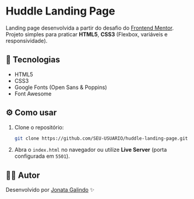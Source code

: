 # Huddle Landing Page

Landing page desenvolvida a partir do desafio do [Frontend Mentor](https://www.frontendmentor.io/).  
Projeto simples para praticar **HTML5**, **CSS3** (Flexbox, variáveis e responsividade).

## 🚀 Tecnologias
- HTML5  
- CSS3  
- Google Fonts (Open Sans & Poppins)  
- Font Awesome  

## ⚙️ Como usar
1. Clone o repositório:
   ```bash
   git clone https://github.com/SEU-USUARIO/huddle-landing-page.git
   ```
2. Abra o `index.html` no navegador ou utilize **Live Server** (porta configurada em `5501`).

## 👨‍💻 Autor
Desenvolvido por [Jonata Galindo](https://github.com/Jonata1997) ✨  
